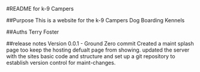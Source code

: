 #README for k-9 Campers

##Purpose 
This is a website for the k-9 Campers Dog Boarding Kennels

##Auths
Terry Foster


##release notes
Version 0.0.1  - Ground Zero commit 
	Created a maint splash page too keep the hosting defualt page from showing. 
	updated the server with the sites basic code and structure and set up a git
	repository to establish version control for maint-changes.

